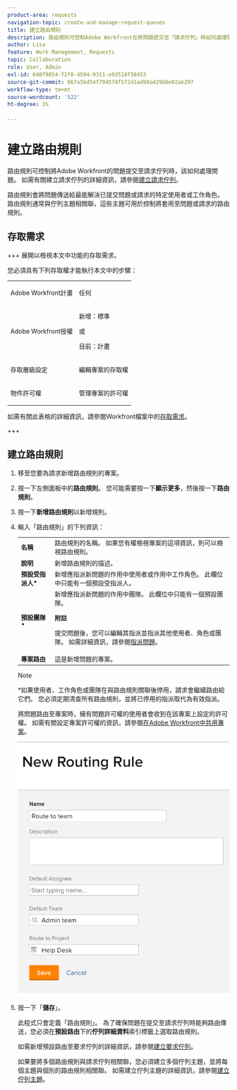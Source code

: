 ```yaml
---
product-area: requests
navigation-topic: create-and-manage-request-queues
title: 建立路由規則
description: 路由規則可控制Adobe Workfront在將問題提交至「請求佇列」時如何處理問題。 如需有關建立請求佇列的詳細資訊，請參閱建立請求佇列。
author: Lisa
feature: Work Management, Requests
topic: Collaboration
role: User, Admin
exl-id: 640f9054-f2f8-4594-9311-e93518f58453
source-git-commit: 067a5bd54f794574f5f2d1ad98ad29b6e02ab297
workflow-type: tm+mt
source-wordcount: '522'
ht-degree: 1%

---
```


# 建立路由規則

<!-- Audited: 12/2023 -->

路由規則可控制將Adobe Workfront的問題提交至請求佇列時，該如何處理問題。 如需有關建立請求佇列的詳細資訊，請參閱[建立請求佇列](../../../manage-work/requests/create-and-manage-request-queues/create-request-queue.md)。

路由規則會將問題傳送給最能解決已提交問題或請求的特定使用者或工作角色。 路由規則通常與佇列主題相關聯，這些主題可用於控制將套用至問題或請求的路由規則。

## 存取需求

+++ 展開以檢視本文中功能的存取需求。

<!--drafted - replace the table at P&P:

<table style="table-layout:auto"> 
 <col> 
 <col> 
 <tbody> 
  <tr> 
   <td role="rowheader">Adobe Workfront plan*</td> 
   <td> <p>Any </p> </td> 
  </tr> 
  <tr> 
   <td role="rowheader">Adobe Workfront license*</td> 
   <td> <p>Current license: Standard </p> 
   Or
   <p>Legacy license: Plan </p> </td> 
  </tr> 
  <tr> 
   <td role="rowheader">Access level configurations*</td> 
   <td> <p>Edit access to Projects</p> <p><b>NOTE</b>
   
   If you still don't have access, ask your Workfront administrator if they set additional restrictions in your access level. For information on how a Workfront administrator can modify your access level, see <a href="../../../administration-and-setup/add-users/configure-and-grant-access/create-modify-access-levels.md" class="MCXref xref">Create or modify custom access levels</a>.</p> </td> 
  </tr> 
  <tr> 
   <td role="rowheader">Object permissions</td> 
   <td> <p> Manage permissions to the project</p> <p>For information on requesting additional access, see <a href="../../../workfront-basics/grant-and-request-access-to-objects/request-access.md" class="MCXref xref">Request access to objects </a>.</p> </td> 
  </tr> 
 </tbody> 
</table>
-->

您必須具有下列存取權才能執行本文中的步驟：

<table style="table-layout:auto"> 
 <col> 
 <col> 
 <tbody> 
  <tr> 
   <td role="rowheader">Adobe Workfront計畫</td> 
   <td> <p>任何 </p> </td> 
  </tr> 
  <tr> 
   <td role="rowheader">Adobe Workfront授權</td> 
   <td>
    <p>新增：標準</p>
    <p>或</p>
    <p>目前：計畫</p></td> 
  </tr> 
  <tr> 
   <td role="rowheader">存取層級設定</td>
   <td> <p>編輯專案的存取權</p> </td> 
  </tr> 
  <tr> 
   <td role="rowheader">物件許可權</td> 
   <td> <p> 管理專案的許可權</p> </td>
  </tr> 
 </tbody> 
</table>

如需有關此表格的詳細資訊，請參閱Workfront檔案中的[存取需求](/help/quicksilver/administration-and-setup/add-users/access-levels-and-object-permissions/access-level-requirements-in-documentation.md)。

+++

## 建立路由規則

1. 移至您要為請求新增路由規則的專案。
1. 按一下左側面板中的&#x200B;**路由規則**。 您可能需要按一下&#x200B;**顯示更多**，然後按一下&#x200B;**路由規則**。
1. 按一下&#x200B;**新增路由規則**&#x200B;以新增規則。
1. 輸入「路由規則」的下列資訊：

   <table style="table-layout:auto"> 
    <col> 
    <col> 
    <thead> 
     </thead> 
    <tbody> 
     <tr> 
      <td role="rowheader"><strong>名稱</strong> </td> 
      <td>路由規則的名稱。 如果您有權檢視專案的這項資訊，則可以檢視路由規則。</td> 
     </tr> 
     <tr> 
      <td role="rowheader"><strong>說明</strong> </td> 
      <td>新增路由規則的描述。</td> 
     </tr> 
     <tr> 
      <td role="rowheader"><strong>預設受指派人*</strong> </td> 
      <td>新增應指派新問題的作用中使用者或作用中工作角色。 此欄位中只能有一個預設受指派人。 </td> 
     </tr> 
     <tr> 
      <td role="rowheader"><strong>預設團隊*</strong> </td> 
      <td>新增應指派新問題的作用中團隊。 此欄位中只能有一個預設團隊。

   <p><b>附註</b></p>

   提交問題後，您可以編輯其指派並指派其他使用者、角色或團隊。 如需詳細資訊，請參閱<a href="../../../manage-work/issues/manage-issues/assign-issues.md">指派問題</a>。

   </td> 
     </tr> 
     <tr> 
      <td role="rowheader"><strong>專案路由</strong> </td> 
      <td>這是新增問題的專案。</td> 
     </tr> 
    </tbody> 
   </table>

   >[!NOTE]
   >
   >*如果使用者、工作角色或團隊在與路由規則關聯後停用，請求會繼續路由給它們。 您必須定期清查所有路由規則，並將已停用的指派取代為有效指派。

   將問題路由至專案時，擁有問題許可權的使用者會收到在該專案上設定的許可權。 如需有關設定專案許可權的資訊，請參閱[在Adobe Workfront中共用專案](../../../workfront-basics/grant-and-request-access-to-objects/share-a-project.md)。

   ![新路由規則方塊](assets/new-routing-rule-box.png)

1. 按一下「**儲存**」。

   此程式只會定義「路由規則」。 為了確保問題在提交至請求佇列時能夠路由傳送，您必須在&#x200B;**預設路由**&#x200B;下的&#x200B;**佇列詳細資料**&#x200B;索引標籤上選取路由規則。

   如需新增預設路由至要求佇列的詳細資訊，請參閱[建立要求佇列](../../../manage-work/requests/create-and-manage-request-queues/create-request-queue.md)。

   如果要將多個路由規則與請求佇列相關聯，您必須建立多個佇列主題，並將每個主題與個別的路由規則相關聯。 如需建立佇列主題的詳細資訊，請參閱[建立佇列主題](../../../manage-work/requests/create-and-manage-request-queues/create-queue-topics.md)。
